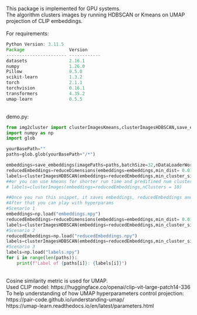 This package is implemented for GPU systems. <br /> The algorithm clusters images by running HDBSCAN or Kmeans on UMAP projection of CLIP embeddings.
<br /><br /> For requirements:<br />
```java
Python Version: 3.11.5
Package                 Version
----------------------- ------------
datasets                2.16.1
numpy                   1.26.0
Pillow                  9.5.0
scikit-learn            1.3.2
torch                   2.1.1
torchvision             0.16.1
transformers            4.35.2
umap-learn              0.5.5
```
<br />
demo.py:<br />

```python 
from img2cluster import clusterImagesKmeans,clusterImagesHDBSCAN,save_embeddings,reduceDimensions
import numpy as np
import glob

yourBasePath=""
paths=glob.glob(yourBasePath+"/*")

embeddings=save_embeddings(imagePaths=paths,batchSize=32,nDataLoaderWorkers=4)
reducedEmbeddings=reduceDimensions(embeddings=embeddings,min_dist= 0.01, n_neighbors= 40, n_components= 20)
labels=clusterImagesHDBSCAN(embeddings=reducedEmbeddings,min_cluster_size = 300)
##or you can use kmeans for shorter run time and predifined num clusters
# labels=clusterImages(embeddings=reducedEmbeddings,nClusters = 10)

##Once you run this snippet, it saves embeddings, reducedEmbeddings and labels arrays in cwd.
#After that you can play with hyperparams
#Scenario 1
embeddings=np.load("embeddings.npy")
reducedEmbeddings=reduceDimensions(embeddings=embeddings,min_dist= 0.01, n_neighbors= 40, n_components= 20)
labels=clusterImagesHDBSCAN(embeddings=reducedEmbeddings,min_cluster_size = 300)
#Scenario 2
reducedEmbeddings=np.load("reducedEmbeddings.npy")
labels=clusterImagesHDBSCAN(embeddings=reducedEmbeddings,min_cluster_size = 300)
#Scenario 3
labels=np.load("labels.npy")
for i in range(len(paths)):
    print(f"Label of {paths[i]}: {labels[i]}")
```
<br />
Cosine similarity metric is used for UMAP.<br />
Used CLIP model: https://huggingface.co/openai/clip-vit-large-patch14-336<br />
To help understanding of how UMAP hyperparameters control projection: https://pair-code.github.io/understanding-umap/<br />
https://umap-learn.readthedocs.io/en/latest/parameters.html
